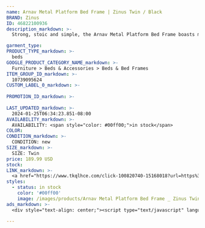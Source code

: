 ```yaml
---
name: Arnav Metal Platform Bed Frame | Zinus Twin / Black
BRAND: Zinus
ID: 46822100936
description_markdown: >-
  Strong, stoic and simple, the Arnav Metal Platform Bed Frame boasts minimalist style without fading into the background. This boldly framed steel foundation features a 10-inch, low profile design that’s perfect for taller mattresses and those who prefer to sleep low to the ground. With its painted finish and strong lines, it can serve as a minimalist masterpiece on its own or can be paired with a headboard for a personal touch. Conveniently attach your own standard-sized headboard using the predrilled holes in the legs.

garment_type:
PRODUCT_TYPE_markdown: >-
  beds
GOOGLE_PRODUCT_CATEGORY_NAME_markdown: >-
  Furniture > Beds & Accessories > Beds & Bed Frames
ITEM_GROUP_ID_markdown: >-
  10739095624
CUSTOM_LABEL_0_markdown: >-
  
PROMOTION_ID_markdown: >-
  
LAST_UPDATED_markdown: >-
  2024-01-25T06:34:23.851-08:00
AVAILABILITY_markdown: >-
  AVAILABILITY: <span style="color: #00ff00;">in stock</span>
COLOR:
CONDITION_markdown: >-
  CONDITION: new
SIZE_markdown: >-
  SIZE: Twin
price: 189.99 USD
stock: 
LINK_markdown: >-
  <a href="https://www.tkqlhce.com/click-100820740-15168018?url=https%3A%2F%2Fwww.zinus.com%2Fproducts%2Farnav-metal-platform-bed-frame%3Fvariant%3D46822100936" target="_blank" style="display: inline-block; padding: 10px 20px; font-size: 16px; text-align: center; text-decoration: none; cursor: pointer; border: 1px solid #3498db; color: #3498db; background-color: #fff; border-radius: 5px; transition: background-color 0.3s;">Go to Product</a>
styles:
  - status: in stock
    color: '#00ff00'
    image: /images/products/Arnav Metal Platform Bed Frame _ Zinus Twin _ Black/ZinusArnavModernStudio10InchPlatform2000MetalBedFrame-2.jpg
ads_markdown: >-
  <div style="text-align: center;"><script type="text/javascript" language="javascript" src="https://www.kqzyfj.com/placeholder-53972243?target=_top&mouseover=N"></script></div>

---
```

